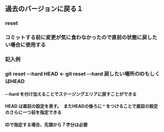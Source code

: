 ## 過去のバージョンに戻る１
### reset
### コミットする前に変更が気に食わなかったので直前の状態に戻したい場合に使用する
### 記入例
### git reset --hard HEAD   ←   git reset --hard 戻したい場所のIDもしくはHEAD
#### --hard を付け加えることでステージングエリアに戻すことができる
#### HEAD は直前の設定を表す。　またHEADの後ろに ^ をつけることで直前の設定のさらに一つ前を指定できる
#### IDで指定する場合、先頭から７字分は必要
